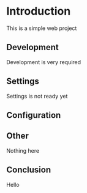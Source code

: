 # Introduction

This is a simple web project

## Development

Development is very required

## Settings

Settings is not ready yet
## Configuration

## Other

Nothing here

## Conclusion

Hello